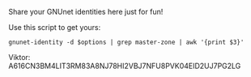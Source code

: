 Share your GNUnet identities here just for fun!

Use this script to get yours:

```
gnunet-identity -d $options | grep master-zone | awk '{print $3}'
```

Viktor: A616CN3BM4LIT3RM83A8NJ78HI2VBJ7NFU8PVK04EID2UJ7PG2LG

